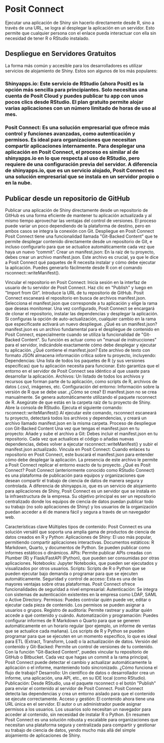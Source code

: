 # Posit Connect

Ejecutar una aplicación de Shiny sin hacerlo directamente desde R, sino a través de una URL, se logra al desplegar la aplicación en un servidor. Esto permite que cualquier persona con el enlace pueda interactuar con ella sin necesidad de tener R o RStudio instalado.

## Despliegue en Servidores Gratuitos

La forma más común y accesible para los desarrolladores es utilizar servicios de alojamiento de Shiny. Estos son algunos de los más populares:
### Shinyapps.io: Este servicio de RStudio (ahora Posit) es la opción más sencilla para principiantes. Solo necesitas una cuenta de Posit Cloud y puedes publicar tu app con unos pocos clics desde RStudio. El plan gratuito permite alojar varias aplicaciones con un número limitado de horas de uso al mes.
### Posit Connect: Es una solución empresarial que ofrece más control y funciones avanzadas, como autenticación y permisos. Es ideal para organizaciones que necesitan compartir aplicaciones internamente. Para desplegar una aplicación en Posit Connect, el proceso es similar al de shinyapps.io en lo que respecta al uso de RStudio, pero requiere de una configuración previa del servidor. A diferencia de shinyapps.io, que es un servicio alojado, Posit Connect es una solución empresarial que se instala en un servidor propio o en la nube.
## Publicar desde un repositorio de GitHub
Publicar una aplicación de Shiny directamente desde un repositorio de GitHub es una forma eficiente de mantener tu aplicación actualizada y al mismo tiempo aprovechar las ventajas del control de versiones. El proceso puede variar un poco dependiendo de la plataforma de destino, pero en ambos casos se integra la conexión con Git.
Despliegue en Posit Connect
Posit Connect tiene una funcionalidad llamada "Git-Backed Content" que te permite desplegar contenido directamente desde un repositorio de Git, e incluso configurarlo para que se actualice automáticamente cada vez que haya un nuevo “commit”.
Crear un manifest.json: En la raíz de tu proyecto, debes crear un archivo manifest.json. Este archivo es crucial, ya que le dice a Posit Connect qué paquetes de R necesita instalar y cómo debe ejecutar la aplicación. Puedes generarlo fácilmente desde R con el comando rsconnect::writeManifest().

Vincular el repositorio en Posit Connect:
Inicia sesión en la interfaz de usuario de tu servidor de Posit Connect.
Haz clic en "Publish" y luego en "Import from Git".
Introduce la URL de tu repositorio de GitHub. Posit Connect escaneará el repositorio en busca de archivos manifest.json.
Selecciona el manifest.json que corresponde a tu aplicación y elige la rama que deseas monitorear.
Una vez configurado, Posit Connect se encargará de clonar el repositorio, instalar las dependencias y desplegar la aplicación. Si configuras la opción de auto-actualización, cualquier cambio en la rama que especificaste activará un nuevo despliegue.
¿Qué es un manifest.json?
manifest.json es un archivo fundamental para el despliegue de contenido en Posit Connect, especialmente cuando se utiliza la funcionalidad de "Git-Backed Content". Su función es actuar como un "manual de instrucciones" para el servidor, indicándole exactamente cómo debe desplegar y ejecutar tu aplicación.
¿Qué contiene el manifest.json?
Este archivo de texto con formato JSON almacena información crítica sobre tu proyecto, incluyendo:
Dependencias: Una lista de todos los paquetes de R (y sus versiones específicas) que tu aplicación necesita para funcionar. Esto garantiza que el entorno en el servidor de Posit Connect sea idéntico al que usaste para desarrollar la aplicación.
Archivos: Un listado de todos los archivos y recursos que forman parte de tu aplicación, como scripts de R, archivos de datos (.csv), imágenes, etc.
Configuración del entorno: Información sobre la versión de R que se debe usar.
¿Cómo se crea?
El manifest.json no se crea manualmente. Se genera automáticamente utilizando el paquete rsconnect de R.
Asegúrate de que estás en la carpeta raíz de tu proyecto de Shiny.
Abre la consola de RStudio.
Ejecuta el siguiente comando:  rsconnect::writeManifest()
Al ejecutar este comando, rsconnect escaneará tu proyecto, detectará todos los archivos y dependencias, y creará un archivo llamado manifest.json en la misma carpeta.
Proceso de despliegue con Git-Backed Content
Una vez que tengas el manifest.json en tu proyecto:
Añade y sube el archivo a Git: Debes incluir el manifest.json en tu repositorio. Cada vez que actualices el código o añadas nuevas dependencias, debes volver a ejecutar rsconnect::writeManifest() y subir el manifest.json actualizado.
Vincula en Posit Connect: Cuando enlaces tu repositorio en Posit Connect, este buscará el manifest.json para entender cómo debe desplegar la aplicación. La presencia de este archivo le permite a Posit Connect replicar el entorno exacto de tu proyecto.
¿Qué es Posit Connect?
Posit Connect (anteriormente conocido como RStudio Connect) es una plataforma de publicación para equipos y organizaciones que desean compartir el trabajo de ciencia de datos de manera segura y controlada. A diferencia de shinyapps.io, que es un servicio de alojamiento para aplicaciones de Shiny, Posit Connect es un servidor que se instala en la infraestructura de la empresa.
Su objetivo principal es ser un repositorio centralizado donde los equipos de ciencia de datos puedan publicar todo su trabajo (no solo aplicaciones de Shiny) y los usuarios de la organización puedan acceder a él de manera fácil y segura a través de un navegador web.

Características clave
Múltiples tipos de contenido: Posit Connect es una solución versátil que soporta una amplia gama de productos de ciencia de datos creados en R y Python:
Aplicaciones de Shiny: El uso más popular, permitiendo compartir aplicaciones interactivas.
Documentos estáticos: R Markdown, Quarto, y documentos de Python. Se pueden publicar como informes estáticos o dinámicos.
APIs: Permite publicar APIs creadas con Plumber (R) y Flask/FastAPI (Python), que pueden ser consumidas por otras aplicaciones.
Notebooks: Jupyter Notebooks, que pueden ser ejecutados y visualizados por otros usuarios.
Scripts: Scripts de R o Python que se pueden ejecutar bajo demanda o programar para que se ejecuten automáticamente.
Seguridad y control de acceso: Esta es una de las mayores ventajas sobre otras plataformas. Posit Connect ofrece funcionalidades de seguridad a nivel empresarial:
Autenticación: Se integra con sistemas de autenticación existentes en la empresa como LDAP, SAML o Active Directory.
Permisos: Puedes controlar quién puede ver, editar o ejecutar cada pieza de contenido. Los permisos se pueden asignar a usuarios o grupos.
Registro de auditoría: Permite rastrear y auditar quién accede a qué contenido y cuándo.
Automatización y programación:
Puedes configurar informes de R Markdown o Quarto para que se generen automáticamente en un horario regular (por ejemplo, un informe de ventas que se actualice cada mañana).
Los scripts de R y Python se pueden programar para que se ejecuten en un momento específico, lo que es ideal para ETL (Extract, Transform, Load) o la actualización de datos.
Versión del contenido y Git-Backed:
Permite un control de versiones de tu contenido.
Con la función "Git-Backed Content", puedes vincular tu repositorio de GitHub o Bitbucket. Cada vez que hagas un commit a la rama principal, Posit Connect puede detectar el cambio y actualizar automáticamente la aplicación o el informe, manteniendo todo sincronizado.
¿Cómo funciona el flujo de trabajo?
Desarrollo: Un científico de datos o desarrollador crea un informe, una aplicación, una API, etc., en su IDE local (como RStudio).
Publicación: Desde RStudio, usa el paquete rsconnect o el botón "Publish" para enviar el contenido al servidor de Posit Connect. Posit Connect detecta las dependencias y crea un entorno aislado para que el contenido se ejecute correctamente.
Acceso y gestión: El contenido ahora tiene una URL única en el servidor. El autor o un administrador puede asignar permisos a los usuarios. Los usuarios solo necesitan un navegador para acceder al contenido, sin necesidad de instalar R o Python.
En resumen
Posit Connect es una solución robusta y escalable para organizaciones que necesitan una plataforma segura y centralizada para compartir y gestionar su trabajo de ciencia de datos, yendo mucho más allá del simple alojamiento de aplicaciones de Shiny.

